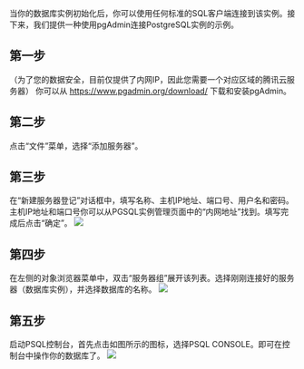 当你的数据库实例初始化后，你可以使用任何标准的SQL客户端连接到该实例。接下来，我们提供一种使用pgAdmin连接PostgreSQL实例的示例。

## 第一步
（为了您的数据安全，目前仅提供了内网IP，因此您需要一个对应区域的腾讯云服务器）
你可以从 https://www.pgadmin.org/download/ 下载和安装pgAdmin。

## 第二步
点击“文件”菜单，选择“添加服务器”。

## 第三步
在“新建服务器登记”对话框中，填写名称、主机IP地址、端口号、用户名和密码。主机IP地址和端口号你可以从PGSQL实例管理页面中的“内网地址”找到。填写完成后点击“确定”。
![](https://mccdn.qcloud.com/static/img/fd480ec9413eb6b7ff53d212fafd3ecd/image.png)
## 第四步
在左侧的对象浏览器菜单中，双击“服务器组”展开该列表。选择刚刚连接好的服务器（数据库实例），并选择数据库的名称。
![](https://mccdn.qcloud.com/static/img/a66c259deee8524a0cf35cb3c5e29642/image.jpg)
## 第五步
启动PSQL控制台，首先点击如图所示的图标，选择PSQL CONSOLE。即可在控制台中操作你的数据库了。
![](https://mccdn.qcloud.com/static/img/21e18377780799f20c40c48421c041a1/image.jpg)
